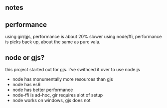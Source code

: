 
## notes

## performance

using gir/gjs, performance is about 20% slower
using node/ffi, performance is picks back up, about the same as pure vala.


## node or gjs?

this project started out for gjs. I've swithced it over to use node.js

* node has monumentally more resources than gjs
* node has es6
* node has better performance
* node-ffi is ad-hoc, gir requires alot of setup
* node works on windows, gjs does not
